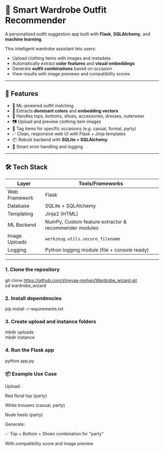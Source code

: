 # 👕 Smart Wardrobe Outfit Recommender

A personalized outfit suggestion app built with **Flask**, **SQLAlchemy**, and **machine learning**.

This intelligent wardrobe assistant lets users:
- Upload clothing items with images and metadata
- Automatically extract **color features** and **visual embeddings**
- Generate **outfit combinations** based on occasion
- View results with image previews and compatibility scores

---

## 🎯 Features

- 🧠 ML-powered outfit matching
- 🎨 Extracts **dominant colors** and **embedding vectors**
- 🧥 Handles tops, bottoms, shoes, accessories, dresses, outerwear
- 📷 Upload and preview clothing item images
- 📅 Tag items for specific occasions (e.g. casual, formal, party)
- ✅ Clean, responsive web UI with Flask + Jinja templates
- 📦 Robust backend with **SQLite + SQLAlchemy**
- 🧾 Smart error handling and logging

---

## 🛠 Tech Stack

| Layer         | Tools/Frameworks |    
|-------------- |------------------|  
| Web Framework | Flask            |  
| Database      | SQLite + SQLAlchemy |  
| Templating    | Jinja2 (HTML)     |  
| ML Backend    | NumPy, Custom feature extractor & recommender modules |  
| Image Uploads | `werkzeug.utils.secure_filename` |  
| Logging       | Python logging module (file + console ready) |  

---

### 1. Clone the repository
git clone https://github.com/shreyaa-mohan/Wardrobe_wizard.git  
cd wardrobe_wizard  

### 2. Install dependencies
pip install -r requirements.txt 
### 3. Create upload and instance folders
mkdir uploads  
mkdir instance  
### 4. Run the Flask app
python app.py  
### 📦 Example Use Case
Upload:  

Red floral top (party)  

White trousers (casual, party)  

Nude heels (party)  

Generate:  

✅ Top + Bottom + Shoes combination for "party"  

With compatibility score and image preview  


